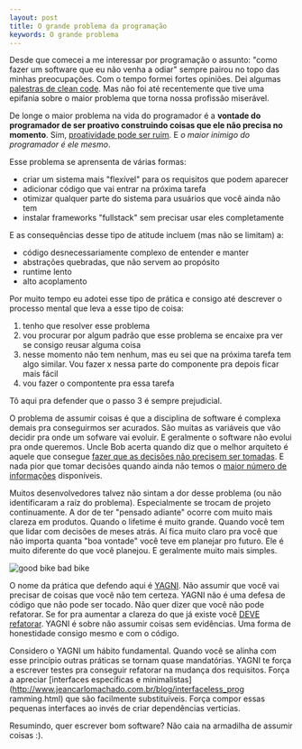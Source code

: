 ```yaml
---
layout: post
title: O grande problema da programação
keywords: O grande problema
---
```



Desde que comecei a me interessar por programação o assunto: "como fazer um
software que eu não venha a odiar" sempre pairou no topo das minhas preocupações.
Com o tempo formei fortes opiniões.  Dei algumas [palestras de clean code](https://www.slideshare.net/jeancarlomachado). Mas não foi até recentemente que tive uma epifania sobre o maior problema que torna nossa profissão miserável.

De longe o maior problema na vida do programador é a **vontade do programador de 
ser proativo construindo coisas que ele não precisa no momento**. Sim,
[proatividade pode ser ruim](http://www.jeancarlomachado.com.br/blog/thedestructivepowerofproactiveincompetents.html). E *o maior inimigo do programador é ele mesmo*.

Esse problema se aprensenta de várias formas:

- criar um sistema mais "flexível" para os requisitos que podem aparecer
- adicionar código que vai entrar na próxima tarefa
- otimizar qualquer parte do sistema para usuários que você ainda não tem
- instalar frameworks "fullstack" sem precisar usar eles completamente


E as consequências desse tipo de atitude incluem (mas não se limitam) a:

- código desnecessariamente complexo de entender e manter
- abstrações quebradas, que não servem ao propósito
- runtime lento
- alto acoplamento

Por muito tempo eu adotei esse tipo de prática e consigo até descrever o
processo mental que leva a esse tipo de coisa:

1. tenho que resolver esse problema
2. vou procurar por algum padrão que esse problema se encaixe pra ver se consigo
    reusar alguma coisa
3. nesse momento não tem nenhum, mas eu sei que na próxima tarefa tem algo
   similar.  Vou fazer x nessa parte do componente pra depois ficar mais fácil
4. vou fazer o compontente pra essa tarefa

Tô aqui pra defender que o passo 3 é sempre prejudicial.

O problema de assumir coisas é que a disciplina de software é complexa demais
pra conseguirmos ser acurados. São muitas as variáveis que vão decidir pra onde
um sofware vai evoluir. E geralmente o software não evolui pra onde queremos. Uncle Bob acerta quando diz que o melhor arquiteto
é aquele que consegue [fazer que as decisões não precisem ser tomadas](http://blog.cleancoder.com/uncle-bob/2016/01/04/ALittleArchitecture.html).
E nada pior que tomar decisões quando ainda não temos o [maior número de informações](http://www.jeancarlomachado.com.br/blog/thelastresponsiblemoment.html) disponíveis.

Muitos desenvolvedores talvez não sintam a dor desse problema (ou não
identificaram a raíz do problema). Especialmente se trocam de projeto
continuamente. A dor de ter "pensado adiante" ocorre com muito mais
clareza em produtos. Quando o lifetime é muito grande. Quando você tem
que lidar com decisões de meses atrás. Aí fica muito claro pra você
que não importa quanta "boa vontade" você teve em planejar pro futuro.
Ele é muito diferente do que você planejou. E geralmente muito mais simples.

![good bike bad bike](https://i.imgur.com/hzMjBjY.jpg)

O nome da prática que defendo aqui é [YAGNI](https://en.wikipedia.org/wiki/You_aren%27t_gonna_need_it). Não assumir que você vai precisar de coisas que você não tem certeza. YAGNI não é uma defesa de código que não pode ser tocado.
Não quer dizer que você não pode refatorar. Se for pra aumentar a clareza do que
já existe você [DEVE refatorar](http://www.jeancarlomachado.com.br/blog/quando-refatorar.html). YAGNI é sobre não assumir coisas sem evidências. Uma forma de honestidade consigo mesmo e com o código.

Considero o YAGNI um hábito fundamental. Quando você se alinha
com esse princípio outras práticas se tornam quase mandatórias.
YAGNI te força a escrever testes pra conseguir refatorar na mudança
dos requisitos. Força a apreciar [interfaces específicas e minimalistas](http://www.jeancarlomachado.com.br/blog/interfaceless_prog
ramming.html) que são facilmente substituíveis. Força compor essas
pequenas interfaces ao invés de criar dependências verticias.

Resumindo, quer escrever bom software? Não caia na armadilha de assumir coisas :).
